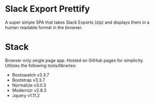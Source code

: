 # Slack Export Prettify
A super simple SPA that takes Slack Exports (zip) and displays them in a human readable format in the browser.

# Stack
Browser only single page app. Hosted on GitHub pages for simplicity. Utilizes the following tools/libraries:

- Bootswatch v3.3.7
- Bootstrap v3.3.7
- Normalize v3.0.3
- Modernizr v2.8.3
- Jquery v1.11.2
